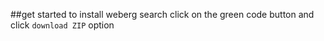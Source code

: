 ##get started
to install weberg search click on the green code button and click ```download ZIP``` option 
